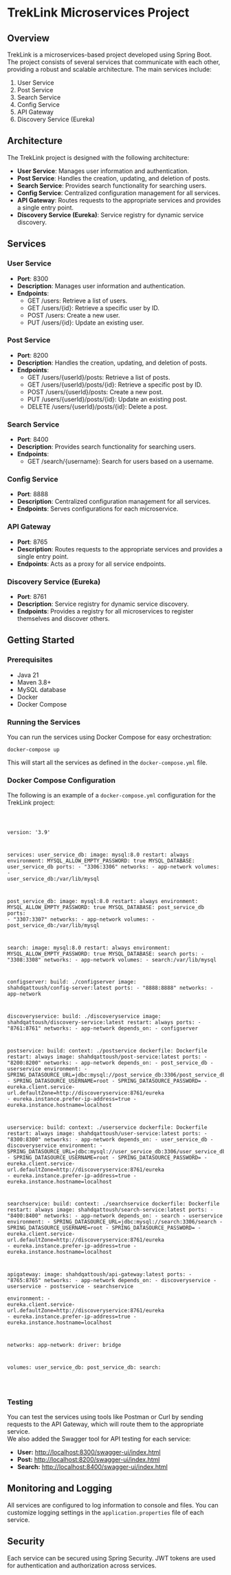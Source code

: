 <!DOCTYPE html>
<html lang="en">
<head>
    <meta charset="UTF-8">
    <meta name="viewport" content="width=device-width, initial-scale=1.0">

</head>
<body>

<h1>TrekLink Microservices Project</h1>

<h2>Overview</h2>
<p>TrekLink is a microservices-based project developed using Spring Boot. The project consists of several services that communicate with each other, providing a robust and scalable architecture. The main services include:</p>
<ol>
    <li>User Service</li>
    <li>Post Service</li>
    <li>Search Service</li>
    <li>Config Service</li>
    <li>API Gateway</li>
    <li>Discovery Service (Eureka)</li>
</ol>

<h2>Architecture</h2>
<p>The TrekLink project is designed with the following architecture:</p>
<ul>
    <li><strong>User Service</strong>: Manages user information and authentication.</li>
    <li><strong>Post Service</strong>: Handles the creation, updating, and deletion of posts.</li>
    <li><strong>Search Service</strong>: Provides search functionality for searching users.</li>
    <li><strong>Config Service</strong>: Centralized configuration management for all services.</li>
    <li><strong>API Gateway</strong>: Routes requests to the appropriate services and provides a single entry point.</li>
    <li><strong>Discovery Service (Eureka)</strong>: Service registry for dynamic service discovery.</li>
</ul>

<h2>Services</h2>

<h3>User Service</h3>
<ul>
    <li><strong>Port</strong>: 8300</li>
    <li><strong>Description</strong>: Manages user information and authentication.</li>
    <li><strong>Endpoints</strong>:
        <ul>
            <li>GET /users: Retrieve a list of users.</li>
            <li>GET /users/{id}: Retrieve a specific user by ID.</li>
            <li>POST /users: Create a new user.</li>
            <li>PUT /users/{id}: Update an existing user.</li>
        </ul>
    </li>
</ul>

<h3>Post Service</h3>
<ul>
    <li><strong>Port</strong>: 8200</li>
    <li><strong>Description</strong>: Handles the creation, updating, and deletion of posts.</li>
    <li><strong>Endpoints</strong>:
        <ul>
            <li>GET /users/{userId}/posts: Retrieve a list of posts.</li>
            <li>GET /users/{userId}/posts/{id}: Retrieve a specific post by ID.</li>
            <li>POST /users/{userId}/posts: Create a new post.</li>
            <li>PUT /users/{userId}/posts/{id}: Update an existing post.</li>
            <li>DELETE /users/{userId}/posts/{id}: Delete a post.</li>
        </ul>
    </li>
</ul>

<h3>Search Service</h3>
<ul>
    <li><strong>Port</strong>: 8400</li>
    <li><strong>Description</strong>: Provides search functionality for searching users.</li>
    <li><strong>Endpoints</strong>:
        <ul>
            <li>GET /search/{username}: Search for users based on a username.</li>
        </ul>
    </li>
</ul>

<h3>Config Service</h3>
<ul>
    <li><strong>Port</strong>: 8888</li>
    <li><strong>Description</strong>: Centralized configuration management for all services.</li>
    <li><strong>Endpoints</strong>: Serves configurations for each microservice.</li>
</ul>

<h3>API Gateway</h3>
<ul>
    <li><strong>Port</strong>: 8765</li>
    <li><strong>Description</strong>: Routes requests to the appropriate services and provides a single entry point.</li>
    <li><strong>Endpoints</strong>: Acts as a proxy for all service endpoints.</li>
</ul>

<h3>Discovery Service (Eureka)</h3>
<ul>
    <li><strong>Port</strong>: 8761</li>
    <li><strong>Description</strong>: Service registry for dynamic service discovery.</li>
    <li><strong>Endpoints</strong>: Provides a registry for all microservices to register themselves and discover others.</li>
</ul>

<h2>Getting Started</h2>

<h3>Prerequisites</h3>
<ul>
    <li>Java 21</li>
    <li>Maven 3.8+</li>
    <li>MySQL database</li>
    <li>Docker</li>
    <li>Docker Compose</li>
</ul>

<h3>Running the Services</h3>
<p>You can run the services using Docker Compose for easy orchestration:</p>
<pre><code>docker-compose up</code></pre>
<p>This will start all the services as defined in the <code>docker-compose.yml</code> file.</p>

<h3>Docker Compose Configuration</h3>
<p>The following is an example of a <code>docker-compose.yml</code> configuration for the TrekLink project:</p>
<pre><code>

version: '3.9'

services:
  user_service_db:
    image: mysql:8.0
    restart: always
    environment:
      MYSQL_ALLOW_EMPTY_PASSWORD: true
      MYSQL_DATABASE: user_service_db
    ports:
      - "3306:3306"
    networks:
      - app-network
    volumes:
      - user_service_db:/var/lib/mysql

  post_service_db: 
    image: mysql:8.0
    restart: always
    environment:
      MYSQL_ALLOW_EMPTY_PASSWORD: true
      MYSQL_DATABASE: post_service_db
    ports:
      - "3307:3307"
    networks:
      - app-network
    volumes:
      - post_service_db:/var/lib/mysql   

  search: 
    image: mysql:8.0
    restart: always
    environment:
      MYSQL_ALLOW_EMPTY_PASSWORD: true
      MYSQL_DATABASE: search
    ports:
      - "3308:3308"
    networks:
      - app-network
    volumes:
      - search:/var/lib/mysql       

  configserver:
    build: ./configserver
    image: shahdqattoush/config-server:latest
    ports:
      - "8888:8888"
    networks:
      - app-network

  discoveryservice:
    build: ./discoveryservice
    image: shahdqattoush/discovery-service:latest
    restart: always
    ports:
      - "8761:8761"
    networks:
      - app-network
    depends_on:
      - configserver

  postservice:
    build:
      context: ./postservice
      dockerfile: Dockerfile
    restart: always
    image: shahdqattoush/post-service:latest
    ports:
      - "8200:8200"
    networks:
      - app-network
    depends_on:
      - post_service_db
      - userservice
    environment:
      - SPRING_DATASOURCE_URL=jdbc:mysql://post_service_db:3306/post_service_db
      - SPRING_DATASOURCE_USERNAME=root
      - SPRING_DATASOURCE_PASSWORD=
      - eureka.client.service-url.defaultZone=http://discoveryservice:8761/eureka
      - eureka.instance.prefer-ip-address=true
      - eureka.instance.hostname=localhost

  userservice:
    build:
      context: ./userservice
      dockerfile: Dockerfile
    restart: always
    image: shahdqattoush/user-service:latest
    ports:
      - "8300:8300"
    networks:
      - app-network
    depends_on:
      - user_service_db
      - discoveryservice
    environment:
      - SPRING_DATASOURCE_URL=jdbc:mysql://user_service_db:3306/user_service_db
      - SPRING_DATASOURCE_USERNAME=root
      - SPRING_DATASOURCE_PASSWORD=
      - eureka.client.service-url.defaultZone=http://discoveryservice:8761/eureka
      - eureka.instance.prefer-ip-address=true
      - eureka.instance.hostname=localhost 

  searchservice:
    build:
      context: ./searchservice
      dockerfile: Dockerfile
    restart: always
    image: shahdqattoush/search-service:latest
    ports:
      - "8400:8400"
    networks:
      - app-network
    depends_on:
      - search
      - userservice
    environment:
      - SPRING_DATASOURCE_URL=jdbc:mysql://search:3306/search
      - SPRING_DATASOURCE_USERNAME=root
      - SPRING_DATASOURCE_PASSWORD=
      - eureka.client.service-url.defaultZone=http://discoveryservice:8761/eureka
      - eureka.instance.prefer-ip-address=true
      - eureka.instance.hostname=localhost       

  apigateway:
    image: shahdqattoush/api-gateway:latest
    ports:
      - "8765:8765"
    networks:
      - app-network
    depends_on:
      - discoveryservice
      - userservice
      - postservice 
      - searchservice    
    environment:
      - eureka.client.service-url.defaultZone=http://discoveryservice:8761/eureka
      - eureka.instance.prefer-ip-address=true
      - eureka.instance.hostname=localhost    

networks:
  app-network:
    driver: bridge

volumes:
  user_service_db:
  post_service_db:
  search:

</code></pre>

<h3>Testing</h3>
<p>You can test the services using tools like Postman or Curl by sending requests to the API Gateway, which will route them to the appropriate service.<br>We also added the Swagger tool for API testing for each service:</p>
<ul>
<li><strong>User:</strong> <a href="http://localhost:8300/swagger-ui/index.html">http://localhost:8300/swagger-ui/index.html</a></li>
<li><strong>Post:</strong> <a href="http://localhost:8200/swagger-ui/index.html">http://localhost:8200/swagger-ui/index.html</a></li>
<li><strong>Search:</strong> <a href="http://localhost:8400/swagger-ui/index.html">http://localhost:8400/swagger-ui/index.html</a></li>
</ul>

<h2>Monitoring and Logging</h2>
<p>All services are configured to log information to console and files. You can customize logging settings in the <code>application.properties</code> file of each service.</p>

<h2>Security</h2>
<p>Each service can be secured using Spring Security. JWT tokens are used for authentication and authorization across services.</p>

</body>
</html>
